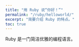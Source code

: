 ```yaml
---
title: "用 Ruby 说“你好！”"
permalink: "/ruby/helloworld/"
excerpt: "简要介绍 Ruby 的特点。"
toc: true
---
```


Ruby 是一门简洁优雅的编程语言。
